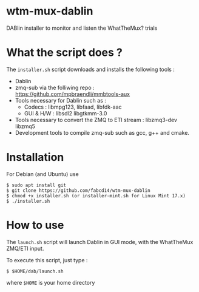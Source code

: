 # wtm-mux-dablin
DABlin installer to monitor and listen the WhatTheMux? trials

What the script does ?
======================

The `installer.sh` script downloads and installs the following tools :
- Dablin
- zmq-sub via the folliwing repo : https://github.com/mpbraendli/mmbtools-aux
- Tools necessary for Dablin such as :
    - Codecs : libmpg123, libfaad, libfdk-aac
    - GUI & H/W : libsdl2 libgtkmm-3.0
- Tools necessary to convert the ZMQ to ETI stream : libzmq3-dev libzmq5
- Development tools to compile zmq-sub such as gcc, g++ and cmake.

Installation
============

For Debian (and Ubuntu) use

    $ sudo apt install git
    $ git clone https://github.com/fabcd14/wtm-mux-dablin
    $ chmod +x installer.sh (or installer-mint.sh for Linux Mint 17.x)
    $ ./installer.sh
    

How to use
==========
The `launch.sh` script will launch Dablin in GUI mode, with the WhatTheMux ZMQ/ETI input.

To execute this script, just type : 

    $ $HOME/dab/launch.sh

where `$HOME` is your home directory
